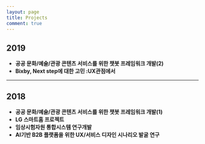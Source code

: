 ```yaml
---
layout: page
title: Projects
comment: true
---
```


## 2019

- **공공 문화/예술/관광 콘텐츠 서비스를 위한 챗봇 프레임워크 개발(2)**  
- **Bixby, Next step에 대한 고민 :UX관점에서**

--- 

## 2018

- **공공 문화/예술/관광 콘텐츠 서비스를 위한 챗봇 프레임워크 개발(1)**
- **LG 스마트홈 프로젝트**
- **임상시험자원 통합시스템 연구개발** 
- **AI기반 B2B 플랫폼을 위한 UX/서비스 디자인 시나리오 발굴 연구**
